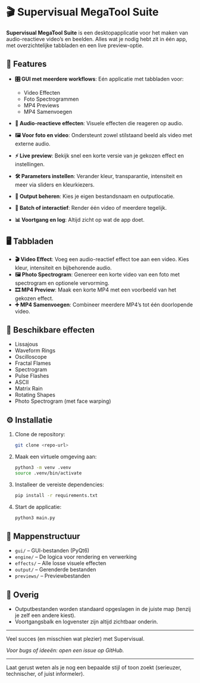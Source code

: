 # 🎬 Supervisual MegaTool Suite

**Supervisual MegaTool Suite** is een desktopapplicatie voor het maken van audio-reactieve video’s en beelden. Alles wat je nodig hebt zit in één app, met overzichtelijke tabbladen en een live preview-optie.

## 🚀 Features

* **🎛️ GUI met meerdere workflows**: Eén applicatie met tabbladen voor:

  * Video Effecten
  * Foto Spectrogrammen
  * MP4 Previews
  * MP4 Samenvoegen
* **🎨 Audio-reactieve effecten**: Visuele effecten die reageren op audio.
* **🖼️ Voor foto en video**: Ondersteunt zowel stilstaand beeld als video met externe audio.
* **⚡ Live preview**: Bekijk snel een korte versie van je gekozen effect en instellingen.
* **🛠️ Parameters instellen**: Verander kleur, transparantie, intensiteit en meer via sliders en kleurkiezers.
* **📂 Output beheren**: Kies je eigen bestandsnaam en outputlocatie.
* **🔄 Batch of interactief**: Render één video of meerdere tegelijk.
* **📊 Voortgang en log**: Altijd zicht op wat de app doet.

## 🖥️ Tabbladen

* **🎬 Video Effect**: Voeg een audio-reactief effect toe aan een video. Kies kleur, intensiteit en bijbehorende audio.
* **🖼️ Photo Spectrogram**: Genereer een korte video van een foto met spectrogram en optionele vervorming.
* **🎞️ MP4 Preview**: Maak een korte MP4 met een voorbeeld van het gekozen effect.
* **➕ MP4 Samenvoegen**: Combineer meerdere MP4’s tot één doorlopende video.

## 🧩 Beschikbare effecten

* Lissajous
* Waveform Rings
* Oscilloscope
* Fractal Flames
* Spectrogram
* Pulse Flashes
* ASCII
* Matrix Rain
* Rotating Shapes
* Photo Spectrogram (met face warping)

## ⚙️ Installatie

1. Clone de repository:

   ```bash
   git clone <repo-url>
   ```
2. Maak een virtuele omgeving aan:

   ```bash
   python3 -m venv .venv
   source .venv/bin/activate
   ```
3. Installeer de vereiste dependencies:

   ```bash
   pip install -r requirements.txt
   ```
4. Start de applicatie:

   ```bash
   python3 main.py
   ```

## 📁 Mappenstructuur

* `gui/` – GUI-bestanden (PyQt6)
* `engine/` – De logica voor rendering en verwerking
* `effects/` – Alle losse visuele effecten
* `output/` – Gerenderde bestanden
* `previews/` – Previewbestanden

## 📝 Overig

* Outputbestanden worden standaard opgeslagen in de juiste map (tenzij je zelf een andere kiest).
* Voortgangsbalk en logvenster zijn altijd zichtbaar onderin.
---

Veel succes (en misschien wat plezier) met Supervisual.

*Voor bugs of ideeën: open een issue op GitHub.*

---

Laat gerust weten als je nog een bepaalde stijl of toon zoekt (serieuzer, technischer, of juist informeler).
